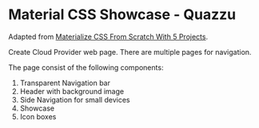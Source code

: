 # Material CSS Showcase - Quazzu

Adapted from [Materialize CSS From Scratch With 5 Projects](https://www.safaribooksonline.com/library/view/materialize-css-from/9781789538724/).

Create Cloud Provider web page. There are multiple pages for navigation.

The page consist of the following components:

1.  Transparent Navigation bar
2.  Header with background image
3.  Side Navigation for small devices
4.  Showcase
5.  Icon boxes
